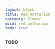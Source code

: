 ```yaml
---
layout: block
title: Red Anthurium
category: flower
mcid: red_anthurium
todo: true
---
```



**TODO**
